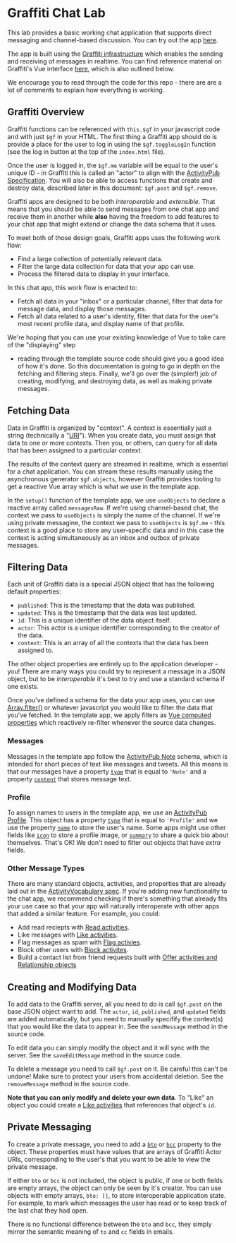 # Graffiti Chat Lab

This lab provides a basic working chat application that supports direct messaging and channel-based discussion.
You can try out the app [here](https://graffiti.garden/chat-lab/).

The app is built using the [Graffiti infrastructure](https://graffiti.garden) which enables the sending and receiving of messages in realtime.
You can find reference material on Graffiti's Vue interface [here](https://graffiti.garden/vue-plugin), which is also outlined below.

We encourage you to read through the code for this repo - there are are a lot of comments to explain how everything is working.

## Graffiti Overview

Graffiti functions can be referenced with `this.$gf` in your javascript code and with just `$gf` in your HTML.
The first thing a Graffiti app should do is provide a place for the user to log in using the `$gf.toggleLogIn` function (see the log in button at the top of the `index.html` file). 

Once the user is logged in, the `$gf.me` variable will be equal to the user's unique ID -
in Graffiti this is called an "actor" to align with the [ActivityPub Specification](https://www.w3.org/TR/activitypub/#actors).
You will also be able to access functions that create and destroy data, described later in this document: `$gf.post` and `$gf.remove`.

Graffiti apps are designed to be both *interoperable* and *extensible*.
That means that you should be able to send messages from one chat app and receive them in another
while **also** having the freedom to add features to your chat app that might extend or change the data schema that it uses.

To meet both of those design goals, Graffiti apps uses the following work flow:
- Find a large collection of potentially relevant data.
- Filter the large data collection for data that your app can use.
- Process the filtered data to display in your interface.

In this chat app, this work flow is enacted to:
- Fetch all data in your "inbox" or a particular channel, filter that data for message data, and display those messages.
- Fetch all data related to a user's identity, filter that data for the user's most recent profile data, and display name of that profile.

We're hoping that you can use your existing knowledge of Vue to take care of the "displaying" step
- reading through the template source code should give you a good idea of how it's done.
So this documentation is going to go in depth on the fetching and filtering steps.
Finally, we'll go over the (simpler!) job of creating, modifying, and destroying data, as well as making private messages.

## Fetching Data

Data in Graffiti is organized by "context".
A context is essentially just a string (technically a "[URI](https://en.wikipedia.org/wiki/Uniform_Resource_Identifier)").
When you create data, you must assign that data to one or more contexts.
Then you, or others, can query for all data that has been assigned to a particular context.

The results of the context query are streamed in realtime, which is essential for a chat application.
You can stream these results manually using the asynchronous generator `$gf.objects`,
however Graffiti provides tooling to get a reactive Vue array which is what we use in the template app.

In the `setup()` function of the template app, we use `useObjects` to declare a reactive array called `messagesRaw`.
If we're using channel-based chat, the context we pass to `useObjects` is simply the name of the channel.
If we're using private messagine, the context we pass to `useObjects` is `$gf.me` -
this context is a good place to store any user-specific data and in this case the context is acting simultaneously as an inbox and outbox of private messages.

## Filtering Data

Each unit of Graffiti data is a special JSON object that has the following default properties:

- `published`: This is the timestamp that the data was published.
- `updated`: This is the timestamp that the data was last updated.
- `id`: This is a unique identifier of the data object itself.
- `actor`: This actor is a unique identifier corresponding to the creator of the data.
- `context`: This is an array of all the contexts that the data has been assigned to.

The other object properties are entirely up to the application developer - you!
There are many ways you could try to represent a message in a JSON object,
but to be *interoperable* it's best to try and use a standard schema if one exists.

Once you've defined a schema for the data your app uses, you can use
[Array.filter()](https://developer.mozilla.org/en-US/docs/Web/JavaScript/Reference/Global_Objects/Array/filter)
or whatever javascript you would like to filter the data that you've fetched.
In the template app, we apply filters as
[Vue computed properties](https://vuejs.org/guide/essentials/computed.html)
which reactively re-filter whenever the source data changes.

### Messages

Messages in the template app follow the [ActivityPub Note](https://www.w3.org/TR/activitystreams-vocabulary/#dfn-note) schema, which is intended for short pieces of text like messages and tweets.
All this means is that our messages have a property [`type`](https://www.w3.org/TR/activitystreams-vocabulary/#dfn-type) that is equal to `'Note'` and a property [`content`](https://www.w3.org/TR/activitystreams-vocabulary/#dfn-content) that stores message text.

### Profile

To assign names to users in the template app, we use an [ActivityPub Profile](https://www.w3.org/TR/activitystreams-vocabulary/#dfn-note).
This object has a property [`type`](https://www.w3.org/TR/activitystreams-vocabulary/#dfn-type) that is equal to `'Profile'` and we use the property [`name`](https://www.w3.org/TR/activitystreams-vocabulary/#dfn-name) to store the user's name.
Some apps might use other fields like [`icon`](https://www.w3.org/TR/activitystreams-vocabulary/#dfn-icon) to store a profile image,
or [`summary`](https://www.w3.org/TR/activitystreams-vocabulary/#dfn-summary) to share a quick bio about themselves.
That's OK! We don't need to filter out objects that have *extra* fields.

### Other Message Types
There are many standard objects, activities, and properties that are already laid out in the [ActivityVocabulary spec](https://www.w3.org/TR/activitystreams-vocabulary).
If you're adding new functionality to the chat app, we recommend checking if there's something that already fits your use case so that your app will naturally interoperate with other apps that added a similar feature. For example, you could:

- Add read reciepts with [Read activities](https://www.w3.org/TR/activitystreams-vocabulary/#dfn-read).
- Like messages with [Like activities](https://www.w3.org/TR/activitystreams-vocabulary/#dfn-like).
- Flag messages as spam with [Flag activies](https://www.w3.org/TR/activitystreams-vocabulary/#dfn-flag).
- Block other users with [Block activites](https://www.w3.org/TR/activitystreams-vocabulary/#dfn-block).
- Build a contact list from friend requests built with [Offer activities and Relationship objects](https://www.w3.org/TR/activitystreams-vocabulary/#h-modeling-friend-requests)

## Creating and Modifying Data

To add data to the Graffiti server, all you need to do is call `$gf.post` on the base JSON object want to add.
The `actor`, `id`, `published`, and `updated` fields are added automatically, but you need to manually specifify the context(s) that you would like the data to appear in. See the `sendMessage` method in the source code.

To edit data you can simply modify the object and it will sync with the server.
See the `saveEditMessage` method in the source code.

To delete a message you need to call `$gf.post` on it. Be careful this can't be undone! Make sure to protect your users from accidental deletion.
See the `removeMessage` method in the source code.

**Note that you can only modify and delete your own data**. To "Like" an object you could create a [Like activities](https://www.w3.org/TR/activitystreams-vocabulary/#dfn-like) that references that object's `id`.

## Private Messaging

To create a private message, you need to add a [`bto`](https://www.w3.org/TR/activitystreams-vocabulary/#dfn-bto) or [`bcc`](https://www.w3.org/TR/activitystreams-vocabulary/#dfn-bcc) property to the object.
These properties must have values that are arrays of Graffiti Actor URIs, corresponding to the user's that you want to be able to view the private message.

If either `bto` or `bcc` is not included, the object is public, if one or both fields are empty arrays, the object can only be seen by it's creator.
You can use objects with empty arrays, `bto: []`, to store interoperable application state. For example, to mark which messages the user has read or to keep track of the last chat they had open.

There is no functional difference between the `bto` and `bcc`, they simply mirror the semantic meaning of `to` and `cc` fields in emails.
